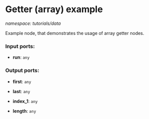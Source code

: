 # Getter (array) example

_namespace: tutorials/data_

Example node, that demonstrates the usage of array getter nodes.

### Input ports:

* __run__: ` any `

### Output ports:

* __first__: ` any `


* __last__: ` any `


* __index_1__: ` any `


* __length__: ` any `


